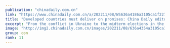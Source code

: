 ```yaml
---
publication: "chinadaily.com.cn"
link: "https://www.chinadaily.com.cn/a/202211/08/WS636a4186a3105ca1f2274c99.html"
title: "Developed countries must deliver on promises: China Daily editorial"
excerpt: "From the conflict in Ukraine to the midterm elections in the United States, there are plenty of ongoing and impending events to distract countries and their leaders from this year's United Nations cli"
image: "http://img2.chinadaily.com.cn/images/202211/08/636a4354a3105ca157c0cbb0.jpeg"
group: con
rank: 11
---
```


